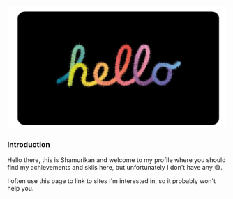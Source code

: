 <!DOCTYPE html>
<html>
  <head>
  </head>
  <body>
    <section>
      <div>
        <a href="https://github.com/"><img src="images/42A30273-CC03-4064-9ED2-47DA3F4AC752.png"/></a>
      </div>
      <div>
        <article>
          <h1>Introduction</h1>
          <p>Hello there, this is Shamurikan and welcome to my profile where you should find my achievements and skils here, but unfortunately I don't have any 😅.</p>
          <p>I often use this page to link to sites I'm interested in, so it probably won't help you.</strong>
  </body>
</html>
